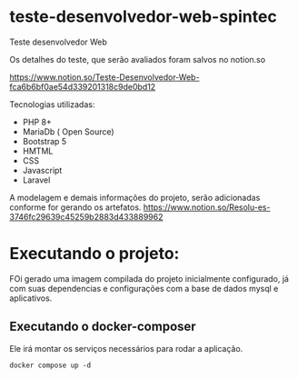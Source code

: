 # teste-desenvolvedor-web-spintec
Teste desenvolvedor Web 

Os detalhes do teste, que serão avaliados foram salvos no notion.so

https://www.notion.so/Teste-Desenvolvedor-Web-fca6b6bf0ae54d339201318c9de0bd12

Tecnologias utilizadas:

- PHP 8+
- MariaDb ( Open Source)
- Bootstrap 5
- HMTML
- CSS
- Javascript
- Laravel

A modelagem e demais informações do projeto, serão adicionadas conforme for gerando os artefatos.
https://www.notion.so/Resolu-es-3746fc29639c45259b2883d433889962


# Executando o projeto:

FOi gerado uma imagem compilada do projeto inicialmente configurado, já com suas dependencias e configurações com a base de dados mysql e aplicativos.

## Executando o docker-composer
Ele irá montar os serviços necessários para rodar a aplicação.

`docker compose up -d`
